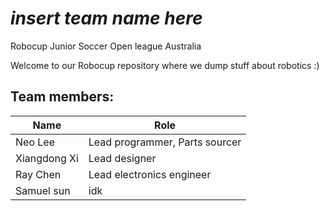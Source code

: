*insert team name here*
====================
Robocup Junior Soccer Open league Australia

Welcome to our Robocup repository where we dump stuff about robotics :)

## Team members:
| Name               | Role                                   | 
|--------------------|----------------------------------------|
| Neo Lee            | Lead programmer, Parts sourcer         |
| Xiangdong Xi       | Lead designer                          |
| Ray Chen           | Lead electronics engineer              | 
| Samuel sun         | idk                                    | 



